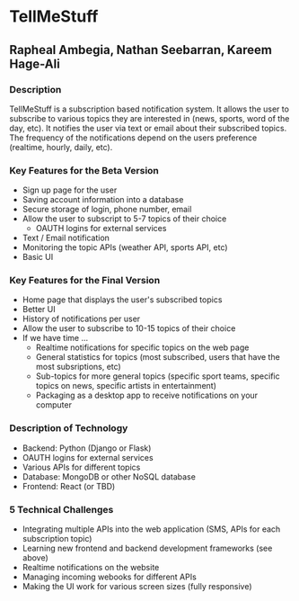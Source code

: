 # TellMeStuff

## Rapheal Ambegia, Nathan Seebarran, Kareem Hage-Ali

### Description

TellMeStuff is a subscription based notification system. It allows the user to subscribe to various topics they are interested in (news, sports, word of the day, etc). It notifies the user via text or email about their subscribed topics. The frequency of the notifications depend on the users preference (realtime, hourly, daily, etc).

### Key Features for the Beta Version 

- Sign up page for the user
- Saving account information into a database
- Secure storage of login, phone number, email
- Allow the user to subscript to 5-7 topics of their choice
	- OAUTH logins for external services
- Text / Email notification
- Monitoring the topic APIs (weather API, sports API, etc)
- Basic UI

### Key Features for the Final Version 

- Home page that displays the user's subscribed topics
- Better UI
- History of notifications per user
- Allow the user to subscribe to 10-15 topics of their choice
- If we have time ...
	- Realtime notifications for specific topics on the web page
	- General statistics for topics (most subscribed, users that have the most subsriptions, etc)
	- Sub-topics for more general topics (specific sport teams, specific topics on news, specific artists in entertainment)
	- Packaging as a desktop app to receive notifications on your computer

### Description of Technology 

- Backend: Python (Django or Flask)
- OAUTH logins for external services
- Various APIs for different topics
- Database: MongoDB or other NoSQL database
- Frontend: React (or TBD)

### 5 Technical Challenges

- Integrating multiple APIs into the web application (SMS, APIs for each subscription topic)
- Learning new frontend and backend development frameworks (see above)
- Realtime notifications on the website
- Managing incoming webooks for different APIs
- Making the UI work for various screen sizes (fully responsive)